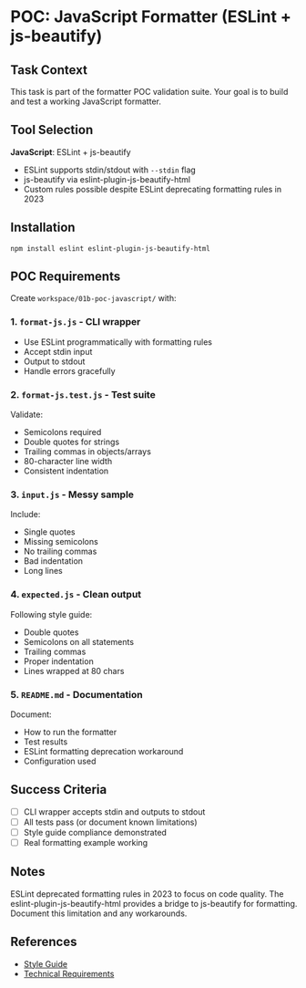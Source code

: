 # POC: JavaScript Formatter (ESLint + js-beautify)

## Task Context
This task is part of the formatter POC validation suite. Your goal is to build and test a working JavaScript formatter.

## Tool Selection
**JavaScript**: ESLint + js-beautify
- ESLint supports stdin/stdout with `--stdin` flag
- js-beautify via eslint-plugin-js-beautify-html
- Custom rules possible despite ESLint deprecating formatting rules in 2023

## Installation
`npm install eslint eslint-plugin-js-beautify-html`

## POC Requirements

Create `workspace/01b-poc-javascript/` with:

### 1. `format-js.js` - CLI wrapper
- Use ESLint programmatically with formatting rules
- Accept stdin input
- Output to stdout
- Handle errors gracefully

### 2. `format-js.test.js` - Test suite
Validate:
- Semicolons required
- Double quotes for strings
- Trailing commas in objects/arrays
- 80-character line width
- Consistent indentation

### 3. `input.js` - Messy sample
Include:
- Single quotes
- Missing semicolons
- No trailing commas
- Bad indentation
- Long lines

### 4. `expected.js` - Clean output
Following style guide:
- Double quotes
- Semicolons on all statements
- Trailing commas
- Proper indentation
- Lines wrapped at 80 chars

### 5. `README.md` - Documentation
Document:
- How to run the formatter
- Test results
- ESLint formatting deprecation workaround
- Configuration used

## Success Criteria
- [ ] CLI wrapper accepts stdin and outputs to stdout
- [ ] All tests pass (or document known limitations)
- [ ] Style guide compliance demonstrated
- [ ] Real formatting example working

## Notes
ESLint deprecated formatting rules in 2023 to focus on code quality. The eslint-plugin-js-beautify-html provides a bridge to js-beautify for formatting. Document this limitation and any workarounds.

## References
- [Style Guide](../../STYLE_GUIDE.md)
- [Technical Requirements](../technical-requirements.md)